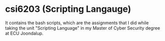 # csi6203 (Scripting Langauge)
It contains the bash scripts, which are the assignments that I did while taking the unit "Scripting Language" in my Master of Cyber Security degree at ECU Joondalup. 

